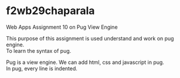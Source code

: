 # f2wb29chaparala
Web Apps Assignment 10 on Pug View Engine

This purpose of this assignment is used understand and work on pug engine.<br>
To learn the syntax of pug. 

Pug is a view engine. We can add html, css and javascript in pug. <br>
In pug, every line is indented.

